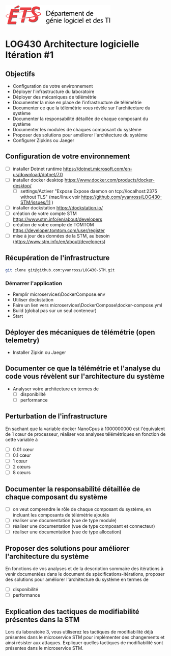 ![log](../doc/assets/logo-logti.png)

# LOG430 Architecture logicielle Itération #1

## Objectifs
- Configuration de votre environnement
- Déployer l'infrastructure du laboratoire
- Déployer des mécaniques de télémétrie
- Documenter la mise en place de l'infrastructure de télémétrie
- Documenter ce que la télémétrie vous révèle sur l'architecture du système
- Documenter la responsabilité détaillée de chaque composant du système
- Documenter les modules de chaques composant du système
- Proposer des solutions pour améliorer l'architecture du système
- Configurer Zipkins ou Jaeger

## Configuration de votre environnement
- [ ] installer Dotnet runtime  https://dotnet.microsoft.com/en-us/download/dotnet/7.0
- [ ] installer docker desktop https://www.docker.com/products/docker-desktop/
  - [ ] settings/Activer "Expose Expose daemon on tcp://localhost:2375 without TLS" (mac/linux voir https://github.com/yvanross/LOG430-STM/issues/11 )
- [ ] installer dockstation https://dockstation.io/
- [ ] création de votre compte STM https://www.stm.info/en/about/developers
- [ ] création de votre compte de TOMTOM https://developer.tomtom.com/user/register
- [ ] mise à jour des données de la STM, au besoin (https://www.stm.info/en/about/developers)

## Récupération de l'infrastructure
```bash
git clone git@github.com:yvanross/LOG430-STM.git
```

### Démarrer l'application
 - Remplir microservices\DockerCompose\.env
 - Utiliser dockstation
 - Faire un lien vers microservices\DockerCompose\docker-compose.yml
 - Build (global pas sur un seul conteneur)
 - Start
    
## Déployer des mécaniques de télémétrie (open telemetry)
- Installer Zipkin ou Jaeger
  
## Documenter ce que la télémétrie et l'analyse du code vous révèlent sur l'architecture du système
- Analyser votre architecture en termes de 
  - [ ] disponibilité
  - [ ] performance

## Perturbation de l'infrastructure
En sachant que la variable docker NanoCpus à 1000000000 est l'équivalent de 1 cœur de processeur, réaliser vos analyses télémétriques en fonction de cette variable à
- [ ] 0.01 cœur
- [ ] 0.1 cœur
- [ ] 1 cœur
- [ ] 2 cœurs
- [ ] 8 cœurs

## Documenter la responsabilité détaillée de chaque composant du système

- [ ] on veut comprendre le rôle de chaque composant du système, en incluant les composants de télémétrie ajoutés
- [ ] réaliser une documentation (vue de type module)
- [ ] réaliser une documentation (vue de type composant et connecteur)
- [ ] réaliser une documentation (vue de type allocation)

## Proposer des solutions pour améliorer l'architecture du système

En fonctions de vos analyses et de la description sommaire des itérations à venir documentées dans le document de spécifications-itérations, proposer des solutions pour améliorer l'architecture du système en termes de
- [ ] disponibilité
- [ ] performance

## Explication des tactiques de modifiabilité présentes dans la STM

Lors du laboratoire 3, vous utiliserez les tactiques de modifiabilité déjà présentes dans le microservice STM pour implémenter des changements et ainsi résister aux attaques. Expliquer quelles tactiques de modifiabilité sont présentes dans le microservice STM.
